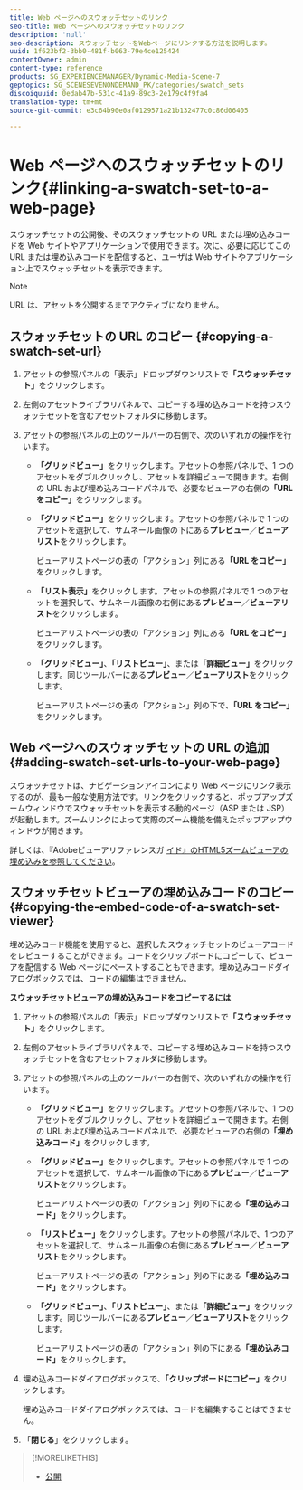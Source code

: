 ```yaml
---
title: Web ページへのスウォッチセットのリンク
seo-title: Web ページへのスウォッチセットのリンク
description: 'null'
seo-description: スウォッチセットをWebページにリンクする方法を説明します。
uuid: 1f623bf2-3bb0-481f-b063-79e4ce125424
contentOwner: admin
content-type: reference
products: SG_EXPERIENCEMANAGER/Dynamic-Media-Scene-7
geptopics: SG_SCENESEVENONDEMAND_PK/categories/swatch_sets
discoiquuid: 0edab47b-531c-41a9-89c3-2e179c4f9fa4
translation-type: tm+mt
source-git-commit: e3c64b90e0af0129571a21b132477c0c86d06405

---
```



# Web ページへのスウォッチセットのリンク{#linking-a-swatch-set-to-a-web-page}

スウォッチセットの公開後、そのスウォッチセットの URL または埋め込みコードを Web サイトやアプリケーションで使用できます。次に、必要に応じてこの URL または埋め込みコードを配信すると、ユーザは Web サイトやアプリケーション上でスウォッチセットを表示できます。

>[!NOTE]
>
>URL は、アセットを公開するまでアクティブになりません。

## スウォッチセットの URL のコピー {#copying-a-swatch-set-url}

1. アセットの参照パネルの「表示」ドロップダウンリストで&#x200B;**「スウォッチセット」**&#x200B;をクリックします。
1. 左側のアセットライブラリパネルで、コピーする埋め込みコードを持つスウォッチセットを含むアセットフォルダに移動します。
1. アセットの参照パネルの上のツールバーの右側で、次のいずれかの操作を行います。

   * **「グリッドビュー」**&#x200B;をクリックします。アセットの参照パネルで、1 つのアセットをダブルクリックし、アセットを詳細ビューで開きます。右側の URL および埋め込みコードパネルで、必要なビューアの右側の&#x200B;**「URL をコピー」**&#x200B;をクリックします。
   * **「グリッドビュー」**&#x200B;をクリックします。アセットの参照パネルで 1 つのアセットを選択して、サムネール画像の下にある&#x200B;**プレビュー**／**ビューアリスト**&#x200B;をクリックします。

      ビューアリストページの表の「アクション」列にある&#x200B;**「URL をコピー」**&#x200B;をクリックします。

   * **「リスト表示」**&#x200B;をクリックします。アセットの参照パネルで 1 つのアセットを選択して、サムネール画像の右側にある&#x200B;**プレビュー**／**ビューアリスト**&#x200B;をクリックします。

      ビューアリストページの表の「アクション」列にある&#x200B;**「URL をコピー」**&#x200B;をクリックします。

   * **「グリッドビュー」**、**「リストビュー」**、または&#x200B;**「詳細ビュー」**&#x200B;をクリックします。同じツールバーにある&#x200B;**プレビュー**／**ビューアリスト**&#x200B;をクリックします。

      ビューアリストページの表の「アクション」列の下で、**「URL をコピー」**&#x200B;をクリックします。

## Web ページへのスウォッチセットの URL の追加 {#adding-swatch-set-urls-to-your-web-page}

スウォッチセットは、ナビゲーションアイコンにより Web ページにリンク表示するのが、最も一般な使用方法です。リンクをクリックすると、ポップアップズームウィンドウでスウォッチセットを表示する動的ページ（ASP または JSP）が起動します。ズームリンクによって実際のズーム機能を備えたポップアップウィンドウが開きます。

詳しくは、『Adobeビューアリファレンスガ [イド』のHTML5ズームビューアの埋め込みを参照してください](https://marketing.adobe.com/resources/help/en_US/s7/viewers_ref/c_html5_20_zoom_viewer_about.html)。

## スウォッチセットビューアの埋め込みコードのコピー {#copying-the-embed-code-of-a-swatch-set-viewer}

埋め込みコード機能を使用すると、選択したスウォッチセットのビューアコードをレビューすることができます。コードをクリップボードにコピーして、ビューアを配信する Web ページにペーストすることもできます。埋め込みコードダイアログボックスでは、コードの編集はできません。

**スウォッチセットビューアの埋め込みコードをコピーするには**

1. アセットの参照パネルの「表示」ドロップダウンリストで&#x200B;**「スウォッチセット」**&#x200B;をクリックします。
1. 左側のアセットライブラリパネルで、コピーする埋め込みコードを持つスウォッチセットを含むアセットフォルダに移動します。
1. アセットの参照パネルの上のツールバーの右側で、次のいずれかの操作を行います。

   * **「グリッドビュー」**&#x200B;をクリックします。アセットの参照パネルで、1 つのアセットをダブルクリックし、アセットを詳細ビューで開きます。右側の URL および埋め込みコードパネルで、必要なビューアの右側の&#x200B;**「埋め込みコード」**&#x200B;をクリックします。
   * **「グリッドビュー」**&#x200B;をクリックします。アセットの参照パネルで 1 つのアセットを選択して、サムネール画像の下にある&#x200B;**プレビュー**／**ビューアリスト**&#x200B;をクリックします。

      ビューアリストページの表の「アクション」列の下にある&#x200B;**「埋め込みコード」**&#x200B;をクリックします。

   * **「リストビュー」**&#x200B;をクリックします。アセットの参照パネルで、1 つのアセットを選択して、サムネール画像の右側にある&#x200B;**プレビュー**／**ビューアリスト**&#x200B;をクリックします。

      ビューアリストページの表の「アクション」列の下にある&#x200B;**「埋め込みコード」**&#x200B;をクリックします。

   * **「グリッドビュー」**、**「リストビュー」**、または&#x200B;**「詳細ビュー」**&#x200B;をクリックします。同じツールバーにある&#x200B;**プレビュー**／**ビューアリスト**&#x200B;をクリックします。

      ビューアリストページの表の「アクション」列の下にある&#x200B;**「埋め込みコード」**&#x200B;をクリックします。

1. 埋め込みコードダイアログボックスで、**「クリップボードにコピー」**&#x200B;をクリックします。

   埋め込みコードダイアログボックスでは、コードを編集することはできません。

1. 「**閉じる**」をクリックします。

>[!MORELIKETHIS]
>
>* [公開](publishing-files.md#publishing_files)

